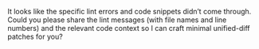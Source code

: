 It looks like the specific lint errors and code snippets didn’t come through. Could you please share the lint messages (with file names and line numbers) and the relevant code context so I can craft minimal unified-diff patches for you?